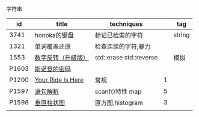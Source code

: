 字符串

| id    | title                                                        | techniques              |      | tag    |
| ----- | ------------------------------------------------------------ | ----------------------- | ---- | ------ |
| 3741  | honoka的键盘                                                 | 标记已检索的字符        |      | string |
| 1321  | 单词覆盖还原                                                 | 检查连续的字符,暴力     |      |        |
| 1553  | [数字反转（升级版）](https://www.luogu.com.cn/problem/P1553) | std::erase std::reverse |      | 模拟   |
| P1603 | [斯诺登的密码](https://www.luogu.com.cn/problem/P1603)       |                         |      |        |
| P1200 | [Your Ride Is Here](https://www.luogu.com.cn/problem/P1200)  | 常规                    | 1    |        |
| P1597 | [语句解析](https://www.luogu.com.cn/problem/P1597)           | scanf()特性 map         | 5    |        |
| P1598 | [垂直柱状图](https://www.luogu.com.cn/problem/P1598)         | 直方图,histogram        | 3    |        |
|       |                                                              |                         |      |        |

